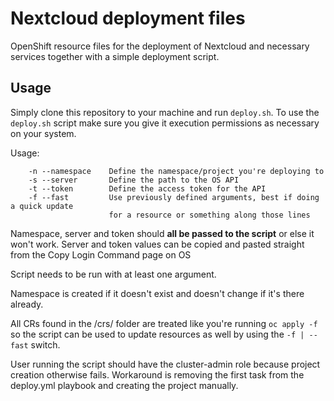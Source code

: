 # Nextcloud deployment files
OpenShift resource files for the deployment of Nextcloud and necessary services together with a simple deployment script.

## Usage

Simply clone this repository to your machine and run `deploy.sh`.
To use the `deploy.sh` script make sure you give it execution permissions as necessary on your system.

Usage:

        -n --namespace    Define the namespace/project you're deploying to
        -s --server       Define the path to the OS API
        -t --token        Define the access token for the API
        -f --fast         Use previously defined arguments, best if doing a quick update
                          for a resource or something along those lines

Namespace, server and token should __all be passed to the script__ or else it won't work.
Server and token values can be copied and pasted straight from the Copy Login Command page on OS

Script needs to be run with at least one argument. 

Namespace is created if it doesn't exist and doesn't change if it's there already. 

All CRs found in the /crs/ folder are treated like you're running `oc apply -f` so the script can be used to update resources as well by using the `-f | --fast` switch.

User running the script should have the cluster-admin role because project creation otherwise fails. Workaround is removing the first task from the deploy.yml playbook and creating the project manually.
